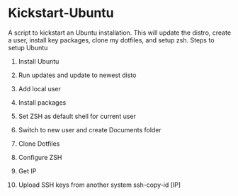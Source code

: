 # Kickstart-Ubuntu
A script to kickstart an Ubuntu installation.  This will update the distro, create a user, install key packages, clone my dotfiles, and setup zsh.
Steps to setup Ubuntu

1. Install Ubuntu

2. Run updates and update to newest disto

3. Add local user

4. Install packages 

5. Set ZSH as default shell for current user

6. Switch to new user and create Documents folder

7. Clone Dotfiles

8. Configure ZSH

7. Get IP

6. Upload SSH keys from another system
    ssh-copy-id [IP]
